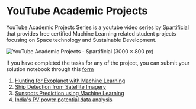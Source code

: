 # YouTube Academic Projects


YouTube Academic Projects Series is a youtube video series by [Spartificial](https://spartificial.com/) that provides free certified Machine Learning related student projects focusing on Space technology and Sustainable Development.


![YouTube Academic Projects - Spartificial (3000 × 800 px)](https://user-images.githubusercontent.com/50978045/188312778-3a699a9c-b4d1-4c4c-ab28-1305bcbf18c2.png)

If you have completed the tasks for any of the project, you can submit your solution notebook through this [form](https://docs.google.com/forms/d/e/1FAIpQLSd0TiEf7SsHMS7dvnkUzUZBiXKq-0Ctv8ejjNjbubR4LHfGtg/viewform)


1. [Hunting for Exoplanet with Machine Learning](https://github.com/Spartificial/yt-acad-projs/blob/main/heml0922-spartificial.ipynb)
2. [Ship Detection from Satellite Imagery](https://github.com/Spartificial/yt-acad-projs/blob/main/sdsi0922.ipynb)
3. [Sunspots Prediction using Machine Learning](https://github.com/Spartificial/yt-acad-projs/blob/main/spml0922.ipynb)
4. [India's PV power potential data analysis]()

